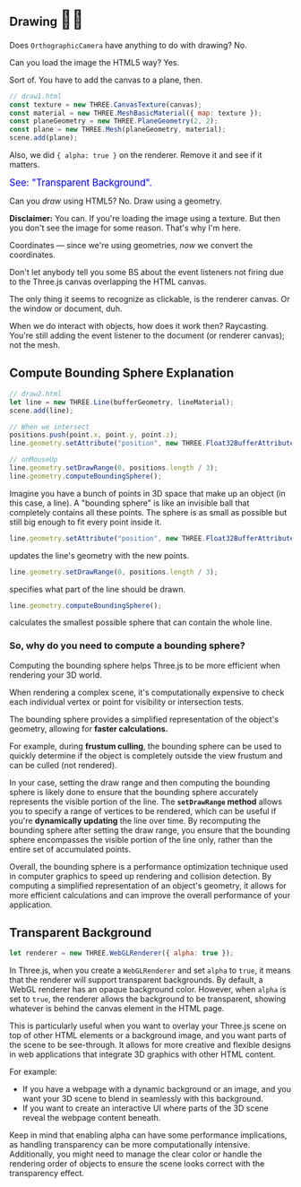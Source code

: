 ## Drawing <span style="font-size:32px;">🏴‍☠️</span>

Does `OrthographicCamera` have anything to do with drawing? No.

Can you load the image the HTML5 way?  Yes.

Sort of.  You have to add the canvas to a plane, then.

```javascript
// draw1.html
const texture = new THREE.CanvasTexture(canvas);
const material = new THREE.MeshBasicMaterial({ map: texture });
const planeGeometry = new THREE.PlaneGeometry(2, 2);
const plane = new THREE.Mesh(planeGeometry, material);
scene.add(plane);
```

Also, we did `{ alpha: true }` on the renderer. Remove it and see if it matters.

<span style="color:blue;font-size:larger;">See: "Transparent Background".</span>

Can you *draw* using HTML5?  No.  Draw using a geometry.

**Disclaimer:** You can.  If you're loading the image using a texture.  But then you don't see the image for some reason.  That's why I'm here.

Coordinates &mdash; since we're using geometries, *now* we convert the coordinates.

Don't let anybody tell you some BS about the event listeners not firing due to the Three.js canvas overlapping the HTML canvas.

The only thing it seems to recognize as clickable, is the renderer canvas.  Or the window or document, duh.

When we do interact with objects, how does it work then?  Raycasting.  You're still adding the event listener to the document (or renderer canvas); not the mesh.


## Compute Bounding Sphere Explanation

```js
// draw2.html
let line = new THREE.Line(bufferGeometry, lineMaterial);
scene.add(line);

// When we intersect
positions.push(point.x, point.y, point.z);
line.geometry.setAttribute("position", new THREE.Float32BufferAttribute(positions, 3));

// onMouseUp
line.geometry.setDrawRange(0, positions.length / 3);
line.geometry.computeBoundingSphere();
```

Imagine you have a bunch of points in 3D space that make up an object (in this case, a line). A "bounding sphere" is like an invisible ball that completely contains all these points. The sphere is as small as possible but still big enough to fit every point inside it.

```js
line.geometry.setAttribute("position", new THREE.Float32BufferAttribute(positions, 3));
```

updates the line's geometry with the new points.

```js
line.geometry.setDrawRange(0, positions.length / 3);
```

specifies what part of the line should be drawn.

```js
line.geometry.computeBoundingSphere();
```

calculates the smallest possible sphere that can contain the whole line.

### So, why do you need to compute a bounding sphere?

Computing the bounding sphere helps Three.js to be more efficient when rendering your 3D world.

When rendering a complex scene, it's computationally expensive to check each individual vertex or point for visibility or intersection tests.

The bounding sphere provides a simplified representation of the object's geometry, allowing for **faster calculations.**

For example, during **frustum culling**, the bounding sphere can be used to quickly determine if the object is completely outside the view frustum and can be culled (not rendered).

In your case, setting the draw range and then computing the bounding sphere is likely done to ensure that the bounding sphere accurately represents the visible portion of the line. The **`setDrawRange` method** allows you to specify a range of vertices to be rendered, which can be useful if you're **dynamically updating** the line over time. By recomputing the bounding sphere after setting the draw range, you ensure that the bounding sphere encompasses the visible portion of the line only, rather than the entire set of accumulated points.

Overall, the bounding sphere is a performance optimization technique used in computer graphics to speed up rendering and collision detection. By computing a simplified representation of an object's geometry, it allows for more efficient calculations and can improve the overall performance of your application.

## Transparent Background

```js
let renderer = new THREE.WebGLRenderer({ alpha: true });
```

In Three.js, when you create a `WebGLRenderer` and set `alpha` to `true`, it means that the renderer will support transparent backgrounds. By default, a WebGL renderer has an opaque background color. However, when `alpha` is set to `true`, the renderer allows the background to be transparent, showing whatever is behind the canvas element in the HTML page.

This is particularly useful when you want to overlay your Three.js scene on top of other HTML elements or a background image, and you want parts of the scene to be see-through. It allows for more creative and flexible designs in web applications that integrate 3D graphics with other HTML content.

For example:

- If you have a webpage with a dynamic background or an image, and you want your 3D scene to blend in seamlessly with this background.
- If you want to create an interactive UI where parts of the 3D scene reveal the webpage content beneath.

Keep in mind that enabling alpha can have some performance implications, as handling transparency can be more computationally intensive. Additionally, you might need to manage the clear color or handle the rendering order of objects to ensure the scene looks correct with the transparency effect.

<br>
